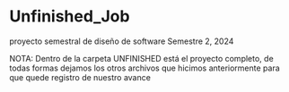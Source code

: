 # Unfinished_Job
proyecto semestral de diseño de software Semestre 2, 2024

NOTA: Dentro de la carpeta UNFINISHED está el proyecto completo, de todas formas dejamos los otros archivos que hicimos anteriormente para que quede registro de nuestro avance
